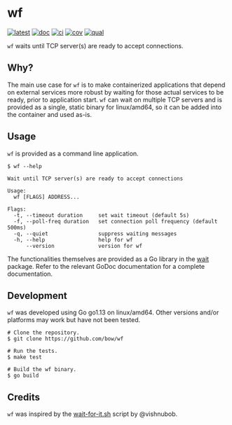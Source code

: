 # wf

[![latest](https://img.shields.io/github/v/release/bow/wf?labelColor=4d4d4d&color=007c5b&style=flat)](https://github.com/bow/wf/releases)
[![doc](https://img.shields.io/badge/godoc-reference-007c5b?style=flat)](https://godoc.org/github.com/bow/wf/wait)
[![ci](https://img.shields.io/travis/bow/wf?labelColor=4d4d4d&color=007c5b&style=flat)](https://travis-ci.org/bow/wf)
[![cov](https://img.shields.io/codeclimate/coverage/bow/wf?labelColor=4d4d4d&color=007c5b&style=flat)](https://codeclimate.com/github/bow/wf)
[![qual](https://img.shields.io/codeclimate/maintainability/bow/wf?labelColor=4d4d4d&color=007c5b&style=flat)](https://codeclimate.com/github/bow/wf)

`wf` waits until TCP server(s) are ready to accept connections.


## Why?

The main use case for `wf` is to make containerized applications that depend
on external services more robust by waiting for those actual services to be
ready, prior to application start. `wf` can wait on multiple TCP servers and
is provided as a single, static binary for linux/amd64, so it can be added
into the container and used as-is.


## Usage

`wf` is provided as a command line application.

    $ wf --help

    Wait until TCP server(s) are ready to accept connections

    Usage:
      wf [FLAGS] ADDRESS...

    Flags:
      -t, --timeout duration     set wait timeout (default 5s)
      -f, --poll-freq duration   set connection poll frequency (default 500ms)
      -q, --quiet                suppress waiting messages
      -h, --help                 help for wf
          --version              version for wf

The functionalities themselves are provided as a Go library in the
[wait](https://godoc.org/github.com/bow/wait-for/wait) package. Refer to the
relevant GoDoc documentation for a complete documentation.


## Development

`wf` was developed using Go go1.13 on linux/amd64. Other versions and/or
platforms may work but have not been tested.

    # Clone the repository.
    $ git clone https://github.com/bow/wf

    # Run the tests.
    $ make test

    # Build the wf binary.
    $ go build


## Credits

`wf` was inspired by the [wait-for-it.sh](https://github.com/vishnubob/wait-for-it) script by @vishnubob.
